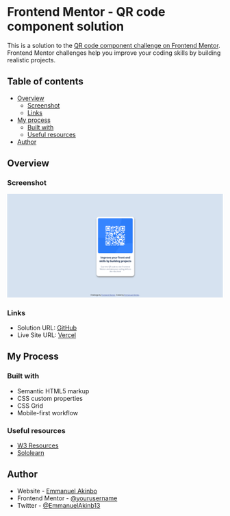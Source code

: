 # Frontend Mentor - QR code component solution

This is a solution to the [QR code component challenge on Frontend Mentor](https://www.frontendmentor.io/challenges/qr-code-component-iux_sIO_H). Frontend Mentor challenges help you improve your coding skills by building realistic projects. 

## Table of contents

- [Overview](#overview)
  - [Screenshot](#screenshot)
  - [Links](#links)
- [My process](#my-process)
  - [Built with](#built-with)
  - [Useful resources](#useful-resources)
- [Author](#author)


## Overview

### Screenshot

![](./screenshot.png)

### Links

- Solution URL: [GitHub](https://github.com/akinbo-emmanuel/qr)
- Live Site URL: [Vercel](https://qrsol.vercel.app)


## My Process

### Built with

- Semantic HTML5 markup
- CSS custom properties
- CSS Grid
- Mobile-first workflow

### Useful resources

- [W3 Resources](https://w3resources.com)
- [Sololearn](https://sololearn.com)


## Author

- Website - [Emmanuel Akinbo](https://emmanuelakinbo1.netlify.app)
- Frontend Mentor - [@yourusername](https://www.frontendmentor.io/profile/yourusername)
- Twitter - [@EmmanuelAkinb13](https://www.twitter.com/EmmanuelAkinb13)
